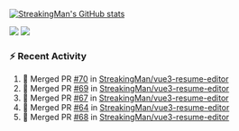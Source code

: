 [![StreakingMan's GitHub stats](https://streakingman-github-readme-stats.vercel.app/api?username=StreakingMan&show_icons=true)](https://github.com/anuraghazra/github-readme-stats)

<p>
  <img src="https://streakingman-github-readme-stats.vercel.app/api/top-langs/?username=StreakingMan&layout=compact&langs_count=8" />
  <img src="https://streakingman-github-readme-stats.vercel.app/api/wakatime?username=StreakingMan&layout=compact&langs_count=8" />
</p>

### :zap: Recent Activity

<!--START_SECTION:activity-->
1. 🎉 Merged PR [#70](https://github.com/StreakingMan/vue3-resume-editor/pull/70) in [StreakingMan/vue3-resume-editor](https://github.com/StreakingMan/vue3-resume-editor)
2. 🎉 Merged PR [#69](https://github.com/StreakingMan/vue3-resume-editor/pull/69) in [StreakingMan/vue3-resume-editor](https://github.com/StreakingMan/vue3-resume-editor)
3. 🎉 Merged PR [#67](https://github.com/StreakingMan/vue3-resume-editor/pull/67) in [StreakingMan/vue3-resume-editor](https://github.com/StreakingMan/vue3-resume-editor)
4. 🎉 Merged PR [#64](https://github.com/StreakingMan/vue3-resume-editor/pull/64) in [StreakingMan/vue3-resume-editor](https://github.com/StreakingMan/vue3-resume-editor)
5. 🎉 Merged PR [#68](https://github.com/StreakingMan/vue3-resume-editor/pull/68) in [StreakingMan/vue3-resume-editor](https://github.com/StreakingMan/vue3-resume-editor)
<!--END_SECTION:activity-->


<!---
StreakingMan/StreakingMan is a ✨ special ✨ repository because its `README.md` (this file) appears on your GitHub profile.
You can click the Preview link to take a look at your changes.
--->


